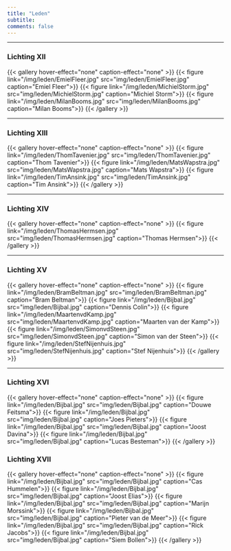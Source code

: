 ```yaml
---
title: "Leden"
subtitle: 
comments: false
---
```


---
### Lichting XII
{{< gallery hover-effect="none" caption-effect="none" >}}
{{< figure link="/img/leden/EmielFleer.jpg" src="img/leden/EmielFleer.jpg" caption="Emiel Fleer">}}
{{< figure link="/img/leden/MichielStorm.jpg" src="img/leden/MichielStorm.jpg" caption="Michiel Storm">}}
{{< figure link="/img/leden/MilanBooms.jpg" src="img/leden/MilanBooms.jpg" caption="Milan Booms">}}
{{< /gallery >}}

---
### Lichting XIII
{{< gallery hover-effect="none" caption-effect="none" >}}
{{< figure link="/img/leden/ThomTavenier.jpg" src="img/leden/ThomTavenier.jpg" caption="Thom Tavenier">}}
{{< figure link="/img/leden/MatsWapstra.jpg" src="img/leden/MatsWapstra.jpg" caption="Mats Wapstra">}}
{{< figure link="/img/leden/TimAnsink.jpg" src="img/leden/TimAnsink.jpg" caption="Tim Ansink">}}
{{< /gallery >}}

---
### Lichting XIV
{{< gallery hover-effect="none" caption-effect="none" >}}
{{< figure link="/img/leden/ThomasHermsen.jpg" src="img/leden/ThomasHermsen.jpg" caption="Thomas Hermsen">}}
{{< /gallery >}}

---
### Lichting XV
{{< gallery hover-effect="none" caption-effect="none" >}}
{{< figure link="/img/leden/BramBeltman.jpg" src="img/leden/BramBeltman.jpg" caption="Bram Beltman">}}
{{< figure link="/img/leden/Bijbal.jpg" src="img/leden/Bijbal.jpg" caption="Dennis Colin">}}
{{< figure link="/img/leden/MaartenvdKamp.jpg" src="img/leden/MaartenvdKamp.jpg" caption="Maarten van der Kamp">}}
{{< figure link="/img/leden/SimonvdSteen.jpg" src="img/leden/SimonvdSteen.jpg" caption="Simon van der Steen">}}
{{< figure link="/img/leden/StefNijenhuis.jpg" src="img/leden/StefNijenhuis.jpg" caption="Stef Nijenhuis">}}
{{< /gallery >}}

---
### Lichting XVI
{{< gallery hover-effect="none" caption-effect="none" >}}
{{< figure link="/img/leden/Bijbal.jpg" src="img/leden/Bijbal.jpg" caption="Douwe Feitsma">}}
{{< figure link="/img/leden/Bijbal.jpg" src="img/leden/Bijbal.jpg" caption="Joes Pieters">}}
{{< figure link="/img/leden/Bijbal.jpg" src="img/leden/Bijbal.jpg" caption="Joost Davina">}}
{{< figure link="/img/leden/Bijbal.jpg" src="img/leden/Bijbal.jpg" caption="Lucas Besteman">}}
{{< /gallery >}}

### Lichting XVII
{{< gallery hover-effect="none" caption-effect="none" >}}
{{< figure link="/img/leden/Bijbal.jpg" src="img/leden/Bijbal.jpg" caption="Cas Hummelen">}}
{{< figure link="/img/leden/Bijbal.jpg" src="img/leden/Bijbal.jpg" caption="Joost Elias">}}
{{< figure link="/img/leden/Bijbal.jpg" src="img/leden/Bijbal.jpg" caption="Marijn Morssink">}}
{{< figure link="/img/leden/Bijbal.jpg" src="img/leden/Bijbal.jpg" caption="Pieter van de Meer">}}
{{< figure link="/img/leden/Bijbal.jpg" src="img/leden/Bijbal.jpg" caption="Rick Jacobs">}}
{{< figure link="/img/leden/Bijbal.jpg" src="img/leden/Bijbal.jpg" caption="Siem Bollen">}}
{{< /gallery >}}
